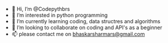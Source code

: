 - 👋 Hi, I’m @Codepythbrs
- 👀 I’m interested in python programming
- 🌱 I’m currently learning coding, data structres and algorithms
- 💞️ I’m looking to collaborate on coding and API's as a beginner
- 📫 please contact me on bhaskarsharmars@gmail.com

<!---
Codepythbrs/Codepythbrs is a ✨ special ✨ repository because its `README.md` (this file) appears on your GitHub profile.
You can click the Preview link to take a look at your changes.
--->
